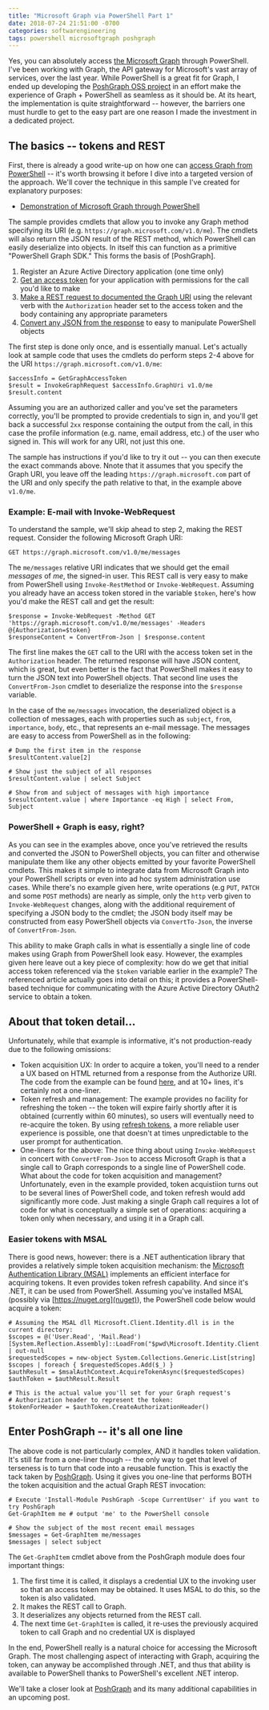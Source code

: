 ```yaml
---
title: "Microsoft Graph via PowerShell Part 1"
date: 2018-07-24 21:51:00 -0700
categories: softwarengineering
tags: powershell microsoftgraph poshgraph
---
```

Yes, you can absolutely access [the Microsoft Graph](https://graph.microsoft.io) through PowerShell. I've been working with Graph, the API gateway for Microsoft's vast array of services, over the last year. While PowerShell is a great fit for Graph, I ended up developing the [PoshGraph OSS project](https://github.com/adamedx/poshgraph) in an effort make the experience of Graph + PowerShell as seamless as it should be. At its heart, the implementation is quite straightforward -- however, the barriers one must hurdle to get to the easy part are one reason I made the investment in a dedicated project.

## The basics -- tokens and REST
First, there is already a good write-up on how one can [access Graph from PowerShell](https://blog.kloud.com.au/2016/09/13/leveraging-the-microsoft-graph-api-with-powershell-and-oauth-2-0/) -- it's worth browsing it before I dive into a targeted version of the approach. We'll cover the technique in this sample I've created for explanatory purposes:

* [Demonstration of Microsoft Graph through PowerShell](https://github.com/adamedx/PowerShellGraphDemo)

The sample provides cmdlets that allow you to invoke any Graph method specifying its URI (e.g. `https://graph.microsoft.com/v1.0/me`). The cmdlets will also return the JSON result of the REST method, which PowerShell can easily deserialize into objects. In itself this can function as a primitive "PowerShell Graph SDK." This forms the basis of [PoshGraph].

1. Register an Azure Active Directory application (one time only)
2. [Get an access token](https://github.com/adamedx/PowerShellGraphDemo/blob/133a1e0c2859abc8bcf31da3ce9c9372f2eb4dd3/PowerShellGraphDemo.ps1#L226) for your application with permissions for the call you'd like to make
3. [Make a REST request to documented the Graph URI](https://github.com/adamedx/PowerShellGraphDemo/blob/133a1e0c2859abc8bcf31da3ce9c9372f2eb4dd3/PowerShellGraphDemo.ps1#L227) using the relevant verb with the `Authorization` header set to the access token and the body containing any appropriate parameters
4. [Convert any JSON from the response](https://github.com/adamedx/PowerShellGraphDemo/blob/133a1e0c2859abc8bcf31da3ce9c9372f2eb4dd3/PowerShellGraphDemo.ps1#L228) to easy to manipulate PowerShell objects

The first step is done only once, and is essentially manual. Let's actually look at sample code that uses the cmdlets do perform steps 2-4 above for the URI `https://graph.microsoft.com/v1.0/me`:

```
$accessInfo = GetGraphAccessToken
$result = InvokeGraphRequest $accessInfo.GraphUri v1.0/me
$result.content
```

Assuming you are an authorized caller and you've set the parameters correctly, you'll be prompted to provide credentials to sign in, and you'll get back a successful `2xx` response containing the output from the call, in this case the profile information (e.g. name, email address, etc.) of the user who signed in. This will work for any URI, not just this one.

The sample has instructions if you'd like to try it out -- you can then execute the exact commands above. Nnote that it assumes that you specify the Graph URI, you leave off the leading `https://graph.microsoft.com` part of the URI and only specify the path relative to that, in the example above `v1.0/me`.

### Example: E-mail with Invoke-WebRequest

To understand the sample, we'll skip ahead to step 2, making the REST request. Consider the following Microsoft Graph URI:

```
GET https://graph.microsoft.com/v1.0/me/messages
```



The `me/messages` relative URI indicates that we should get the email *messages* of *me*, the signed-in user. This REST call is very easy to make from PowerShell using `Invoke-RestMethod` or `Invoke-WebRequest`. Assuming you already have an access token stored in the variable `$token`, here's how you'd make the REST call and get the result:

```
$response = Invoke-WebRequest -Method GET 'https://graph.microsoft.com/v1.0/me/messages' -Headers @{Authorization=$token}
$responseContent = ConvertFrom-Json | $response.content
```

The first line makes the `GET` call to the URI with the access token set in the `Authorization` header. The returned response will have JSON content, which is great, but even better is the fact that PowerShell makes it easy to turn the JSON text into PowerShell objects. That second line uses the `ConvertFrom-Json` cmdlet to deserialize the response into the `$response` variable.

In the case of the `me/messages` invocation, the deserialized object is a collection of messages, each with properties such as `subject`, `from`, `importance`, `body`, etc., that represents an e-mail message. The messages are easy to access from PowerShell as in the following:

```
# Dump the first item in the response
$resultContent.value[2]

# Show just the subject of all responses
$resultContent.value | select Subject

# Show from and subject of messages with high importance
$resultContent.value | where Importance -eq High | select From, Subject
```

### PowerShell + Graph is easy, right?
As you can see in the examples above, once you've retrieved the results and converted the JSON to PowerShell objects, you can filter and otherwise manipulate them like any other objects emitted by your favorite PowerShell cmdlets. This makes it simple to integrate data from Microsoft Graph into your PowerShell scripts or even into ad hoc system administration use cases. While there's no example given here, write operations (e.g `PUT`, `PATCH` and some `POST` methods) are nearly as simple, only the `http` verb given to `Invoke-WebRequest` changes, along with the additional requirement of specifying a JSON body to the cmdlet; the JSON body itself may be constructed from easy PowerShell objects via `ConvertTo-Json`, the inverse of `ConvertFrom-Json`.

This ability to make Graph calls in what is essentially a single line of code makes using Graph from PowerShell look easy. However, the examples given here leave out a key piece of complexity: how do we get that initial access token referenced via the `$token` variable earlier in the example? The referenced article actually goes into detail on this; it provides a PowerShell-based technique for communicating with the Azure Active Directory OAuth2 service to obtain a token.

## About that token detail...
Unfortunately, while that example is informative, it's not production-ready due to the following omissions:

* Token acquisition UX: In order to acquire a token, you'll need to a render a UX based on HTML returned from a response from the Authorize URI. The code from the example can be found [here](https://gist.github.com/darrenjrobinson/b74211f98c507c4acb3cdd81ce205b4f#file-ps2graphapi-ps1), and at 10+ lines, it's certainly not a one-liner.
* Token refresh and management: The example provides no facility for refreshing the token -- the token will expire fairly shortly after it is obtained (currently within 60 minutes), so users will eventually need to re-acquire the token. By using [refresh tokens](https://docs.microsoft.com/en-us/azure/active-directory/develop/active-directory-v2-tokens#refresh-tokens), a more reliable user experience is possible, one that doesn't at times unpredictable to the user prompt for authentication.
* One-liners for the above: The nice thing about using `Invoke-WebRequest` in concert with `ConvertFrom-Json` to access Microsoft Graph is that a single call to Graph corresponds to a single line of PowerShell code. What about the code for token acquisition and management? Unfortunately, even in the example provided, token acquistiion turns out to be several lines of PowerShell code, and token refresh would add significantly more code. Just making a single Graph call requires a lot of code for what is conceptually a simple set of operations: acquiring a token only when necessary, and using it in a Graph call.

### Easier tokens with MSAL

There is good news, however: there is a .NET authentication library that provides a relatively simple token acquisition mechanism: the [Microsoft Authentication Library (MSAL)](https://github.com/AzureAD/microsoft-authentication-library-for-dotnet) implements an efficient interface for acquiring tokens. It even provides token refresh capability. And since it's .NET, it can be used from PowerShell. Assuming you've installed MSAL (possibly via [https://nuget.org](nuget)), the PowerShell code below would acquire a token:

```
# Assuming the MSAL dll Microsoft.Client.Identity.dll is in the current directory:
$scopes = @('User.Read', 'Mail.Read')
[System.Reflection.Assembly]::LoadFrom("$pwd\Microsoft.Identity.Client.dll") | out-null
$requestedScopes = new-object System.Collections.Generic.List[string]
$scopes | foreach { $requestedScopes.Add($_) }
$authResult = $msalAuthContext.AcquireTokenAsync($requestedScopes)
$authToken = $authResult.Result

# This is the actual value you'll set for your Graph request's
# Authorization header to represent the token:
$tokenForHeader = $authToken.CreateAuthorizationHeader()
```

## Enter PoshGraph -- it's all one line

The above code is not particularly complex, AND it handles token validation. It's still far from a one-liner though -- the only way to get that level of terseness is to turn that code into a reusable function. This is exactly the tack taken by [PoshGraph](https://github.com/adamedx/poshgraph). Using it gives you one-line that performs BOTH the token acquisition and the actual Graph REST invocation:

```
# Execute 'Install-Module PoshGraph -Scope CurrentUser' if you want to try PoshGraph
Get-GraphItem me # output 'me' to the PowerShell console

# Show the subject of the most recent email messages
$messages = Get-GraphItem me/messages
$messages | select subject
```

The `Get-GraphItem` cmdlet above from the PoshGraph module does four important things:

1. The first time it is called, it displays a credential UX to the invoking user so that an access token may be obtained. It uses MSAL to do this, so the token is also validated.
2. It makes the REST call to Graph.
3. It deserializes any objects returned from the REST call.
4. The next time `Get-GraphItem` is called, it re-uses the previously acquired token to call Graph and no credential UX is displayed

In the end, PowerShell really is a natural choice for accessing the Microsoft Graph. The most challenging aspect of interacting with Graph, acquiring the token, can anyway be accomplished through .NET, and thus that ability is available to PowerShell thanks to PowerShell's excellent .NET interop.

We'll take a closer look at [PoshGraph](https://github.com/adamedx/poshgraph) and its many additional capabilities in an upcoming post.


